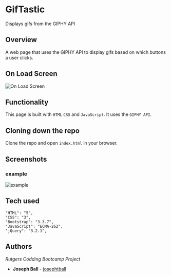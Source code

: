 # GifTastic
Displays gifs from the GIPHY API


## Overview
A web page that uses the GIPHY API to display gifs based on which buttons a user clicks.


## On Load Screen
![On Load Screen](screenshots/homepage.png)


## Functionality
This page is built with `HTML` `CSS` and `JavaScript`. It uses the `GIPHY API`.


## Cloning down the repo
Clone the repo and open `index.html` in your browser.

## Screenshots

### example
![example](screenshots/homepage.png)


## Tech used

    "HTML": "5",
    "CSS": "3",
    "Bootstrap": "3.3.7",
    "JavaScript": "ECMA-262",
    "jQuery": "3.2.1",


## Authors
*Rutgers Codding Bootcamp Project*
* **Joseph Ball** - [josephtball](https://github.com/josephtball)
